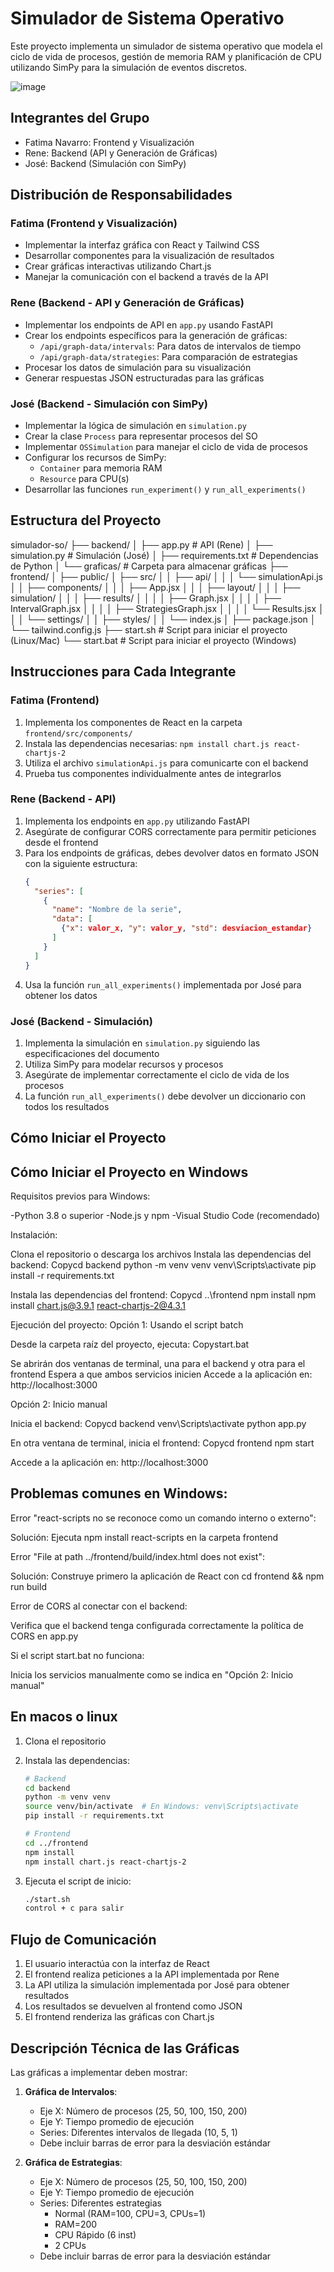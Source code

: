 # Simulador de Sistema Operativo

Este proyecto implementa un simulador de sistema operativo que modela el ciclo de vida de procesos, gestión de memoria RAM y planificación de CPU utilizando SimPy para la simulación de eventos discretos.

![image](https://github.com/user-attachments/assets/439342a1-2274-4dfe-8f88-2c9f29089ccc)


## Integrantes del Grupo
- Fatima Navarro: Frontend y Visualización
- Rene: Backend (API y Generación de Gráficas)
- José: Backend (Simulación con SimPy)

## Distribución de Responsabilidades

### Fatima (Frontend y Visualización)
- Implementar la interfaz gráfica con React y Tailwind CSS
- Desarrollar componentes para la visualización de resultados
- Crear gráficas interactivas utilizando Chart.js
- Manejar la comunicación con el backend a través de la API

### Rene (Backend - API y Generación de Gráficas)
- Implementar los endpoints de API en `app.py` usando FastAPI
- Crear los endpoints específicos para la generación de gráficas:
  - `/api/graph-data/intervals`: Para datos de intervalos de tiempo
  - `/api/graph-data/strategies`: Para comparación de estrategias
- Procesar los datos de simulación para su visualización
- Generar respuestas JSON estructuradas para las gráficas

### José (Backend - Simulación con SimPy)
- Implementar la lógica de simulación en `simulation.py`
- Crear la clase `Process` para representar procesos del SO
- Implementar `OSSimulation` para manejar el ciclo de vida de procesos
- Configurar los recursos de SimPy:
  - `Container` para memoria RAM
  - `Resource` para CPU(s)
- Desarrollar las funciones `run_experiment()` y `run_all_experiments()`

## Estructura del Proyecto

simulador-so/
├── backend/
│   ├── app.py                # API (Rene)
│   ├── simulation.py         # Simulación (José)
│   ├── requirements.txt      # Dependencias de Python
│   └── graficas/             # Carpeta para almacenar gráficas
├── frontend/
│   ├── public/
│   ├── src/
│   │   ├── api/
│   │   │   └── simulationApi.js
│   │   ├── components/
│   │   │   ├── App.jsx
│   │   │   ├── layout/
│   │   │   ├── simulation/
│   │   │   ├── results/
│   │   │   │   ├── Graph.jsx
│   │   │   │   ├── IntervalGraph.jsx
│   │   │   │   ├── StrategiesGraph.jsx
│   │   │   │   └── Results.jsx
│   │   │   └── settings/
│   │   ├── styles/
│   │   └── index.js
│   ├── package.json
│   └── tailwind.config.js
├── start.sh                  # Script para iniciar el proyecto (Linux/Mac)
└── start.bat                 # Script para iniciar el proyecto (Windows)


## Instrucciones para Cada Integrante

### Fatima (Frontend)
1. Implementa los componentes de React en la carpeta `frontend/src/components/`
2. Instala las dependencias necesarias: `npm install chart.js react-chartjs-2`
3. Utiliza el archivo `simulationApi.js` para comunicarte con el backend
4. Prueba tus componentes individualmente antes de integrarlos

### Rene (Backend - API)
1. Implementa los endpoints en `app.py` utilizando FastAPI
2. Asegúrate de configurar CORS correctamente para permitir peticiones desde el frontend
3. Para los endpoints de gráficas, debes devolver datos en formato JSON con la siguiente estructura:
   ```json
   {
     "series": [
       {
         "name": "Nombre de la serie",
         "data": [
           {"x": valor_x, "y": valor_y, "std": desviacion_estandar}
         ]
       }
     ]
   }
   ```
4. Usa la función `run_all_experiments()` implementada por José para obtener los datos

### José (Backend - Simulación)
1. Implementa la simulación en `simulation.py` siguiendo las especificaciones del documento
2. Utiliza SimPy para modelar recursos y procesos
3. Asegúrate de implementar correctamente el ciclo de vida de los procesos
4. La función `run_all_experiments()` debe devolver un diccionario con todos los resultados

## Cómo Iniciar el Proyecto

## Cómo Iniciar el Proyecto en Windows
Requisitos previos para Windows:

-Python 3.8 o superior
-Node.js y npm
-Visual Studio Code (recomendado)

Instalación:

Clona el repositorio o descarga los archivos
Instala las dependencias del backend:
Copycd backend
python -m venv venv
venv\Scripts\activate
pip install -r requirements.txt

Instala las dependencias del frontend:
Copycd ..\frontend
npm install
npm install chart.js@3.9.1 react-chartjs-2@4.3.1


Ejecución del proyecto:
Opción 1: Usando el script batch

Desde la carpeta raíz del proyecto, ejecuta:
Copystart.bat

Se abrirán dos ventanas de terminal, una para el backend y otra para el frontend
Espera a que ambos servicios inicien
Accede a la aplicación en: http://localhost:3000

Opción 2: Inicio manual

Inicia el backend:
Copycd backend
venv\Scripts\activate
python app.py

En otra ventana de terminal, inicia el frontend:
Copycd frontend
npm start

Accede a la aplicación en: http://localhost:3000

## Problemas comunes en Windows:

Error "react-scripts no se reconoce como un comando interno o externo":

Solución: Ejecuta npm install react-scripts en la carpeta frontend


Error "File at path ../frontend/build/index.html does not exist":

Solución: Construye primero la aplicación de React con cd frontend && npm run build


Error de CORS al conectar con el backend:

Verifica que el backend tenga configurada correctamente la política de CORS en app.py


Si el script start.bat no funciona:

Inicia los servicios manualmente como se indica en "Opción 2: Inicio manual"

## En macos o linux

1. Clona el repositorio
2. Instala las dependencias:
   ```bash
   # Backend
   cd backend
   python -m venv venv
   source venv/bin/activate  # En Windows: venv\Scripts\activate
   pip install -r requirements.txt
   
   # Frontend
   cd ../frontend
   npm install
   npm install chart.js react-chartjs-2
   ```

3. Ejecuta el script de inicio:
   ```bash
   ./start.sh
   control + c para salir
   ```

## Flujo de Comunicación

1. El usuario interactúa con la interfaz de React
2. El frontend realiza peticiones a la API implementada por Rene
3. La API utiliza la simulación implementada por José para obtener resultados
4. Los resultados se devuelven al frontend como JSON
5. El frontend renderiza las gráficas con Chart.js

## Descripción Técnica de las Gráficas

Las gráficas a implementar deben mostrar:

1. **Gráfica de Intervalos**:
   - Eje X: Número de procesos (25, 50, 100, 150, 200)
   - Eje Y: Tiempo promedio de ejecución
   - Series: Diferentes intervalos de llegada (10, 5, 1)
   - Debe incluir barras de error para la desviación estándar

2. **Gráfica de Estrategias**:
   - Eje X: Número de procesos (25, 50, 100, 150, 200)
   - Eje Y: Tiempo promedio de ejecución
   - Series: Diferentes estrategias
     - Normal (RAM=100, CPU=3, CPUs=1)
     - RAM=200
     - CPU Rápido (6 inst)
     - 2 CPUs
   - Debe incluir barras de error para la desviación estándar



